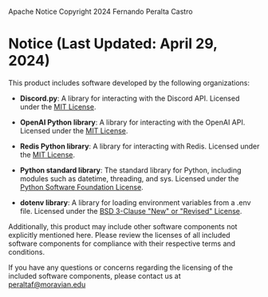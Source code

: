 Apache Notice
Copyright 2024 Fernando Peralta Castro

# Notice (Last Updated: April 29, 2024)

This product includes software developed by the following organizations:

- **Discord.py**: A library for interacting with the Discord API. Licensed under the [MIT License](https://opensource.org/licenses/MIT).

- **OpenAI Python library**: A library for interacting with the OpenAI API. Licensed under the [MIT License](https://github.com/openai/openai-python/blob/main/LICENSE).

- **Redis Python library**: A library for interacting with Redis. Licensed under the [MIT License](https://github.com/redis/redis-py/blob/master/LICENSE).

- **Python standard library**: The standard library for Python, including modules such as datetime, threading, and sys. Licensed under the [Python Software Foundation License](https://docs.python.org/3/license.html).

- **dotenv library**: A library for loading environment variables from a .env file. Licensed under the [BSD 3-Clause "New" or "Revised" License](https://github.com/theskumar/python-dotenv/blob/master/LICENSE).

Additionally, this product may include other software components not explicitly mentioned here. Please review the licenses of all included software components for compliance with their respective terms and conditions.

If you have any questions or concerns regarding the licensing of the included software components, please contact us at peraltaf@moravian.edu
